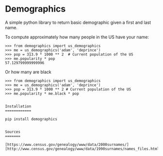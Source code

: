 Demographics
============

A simple python library to return basic demographic given a first and last name. 


To compute approximately how many people in the US have your name: 

````
>>> from demographics import us_demographics
>>> me = us_demographics('adam', 'deprince') 
>>> pop = 313.9 * 1000 ** 2  # Current population of the US
>>> me.popularity * pop
57.129799999999996
````

Or how many are black

````
>>> from demographics import us_demographics
>>> me = us_demographics('adam', 'deprince')
>>> pop = 313.9 * 1000 ** 2 # Current population of the US
>>> me.popularity * me.black * pop


Installation
============

````
    pip install demographics
````

Sources
=======

[https://www.census.gov/genealogy/www/data/2000surnames/]
[http://www.census.gov/genealogy/www/data/1990surnames/names_files.html]

